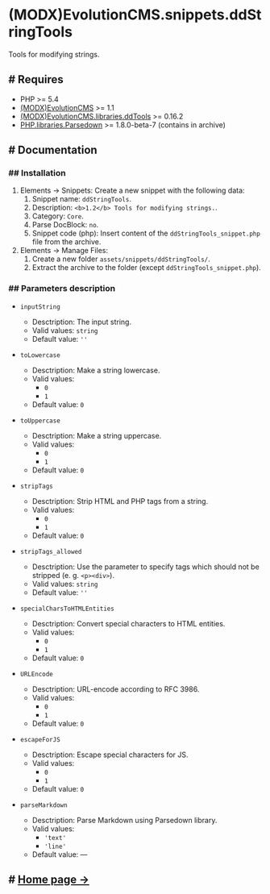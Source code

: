 # (MODX)EvolutionCMS.snippets.ddStringTools

Tools for modifying strings.


## # Requires
* PHP >= 5.4
* [(MODX)EvolutionCMS](https://github.com/evolution-cms/evolution) >= 1.1
* [(MODX)EvolutionCMS.libraries.ddTools](http://code.divandesign.biz/modx/ddtools) >= 0.16.2
* [PHP.libraries.Parsedown](https://github.com/erusev/parsedown) >= 1.8.0-beta-7 (contains in archive)


## # Documentation


### ## Installation
1. Elements → Snippets: Create a new snippet with the following data:
	1. Snippet name: `ddStringTools`.
	2. Description: `<b>1.2</b> Tools for modifying strings.`.
	3. Category: `Core`.
	4. Parse DocBlock: `no`.
	5. Snippet code (php): Insert content of the `ddStringTools_snippet.php` file from the archive.
2. Elements → Manage Files:
	1. Create a new folder `assets/snippets/ddStringTools/`.
	2. Extract the archive to the folder (except `ddStringTools_snippet.php`).


### ## Parameters description

* `inputString`
	* Desctription: The input string.
	* Valid values: `string`
	* Default value: `''`
	
* `toLowercase`
	* Desctription: Make a string lowercase.
	* Valid values:
		* `0`
		* `1`
	* Default value: `0`
	
* `toUppercase`
	* Desctription: Make a string uppercase.
	* Valid values:
		* `0`
		* `1`
	* Default value: `0`
	
* `stripTags`
	* Desctription: Strip HTML and PHP tags from a string.
	* Valid values:
		* `0`
		* `1`
	* Default value: `0`
	
* `stripTags_allowed`
	* Desctription: Use the parameter to specify tags which should not be stripped (e. g. `<p><div>`).
	* Valid values: `string`
	* Default value: `''`
	
* `specialCharsToHTMLEntities`
	* Desctription: Convert special characters to HTML entities.
	* Valid values:
		* `0`
		* `1`
	* Default value: `0`
	
* `URLEncode`
	* Desctription: URL-encode according to RFC 3986.
	* Valid values:
		* `0`
		* `1`
	* Default value: `0`
	
* `escapeForJS`
	* Desctription: Escape special characters for JS.
	* Valid values:
		* `0`
		* `1`
	* Default value: `0`
	
* `parseMarkdown`
	* Desctription: Parse Markdown using Parsedown library.
	* Valid values:
		* `'text'`
		* `'line'`
	* Default value: —


## # [Home page →](http://code.divandesign.biz/modx/ddstringtools)